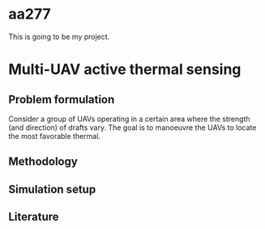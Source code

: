 # aa277
This is going to be my project.

# Multi-UAV active thermal sensing

## Problem formulation

Consider a group of UAVs operating in a certain area where the strength (and direction) of drafts vary.
The goal is to manoeuvre the UAVs to locate the most favorable thermal.

## Methodology


## Simulation setup

## Literature
